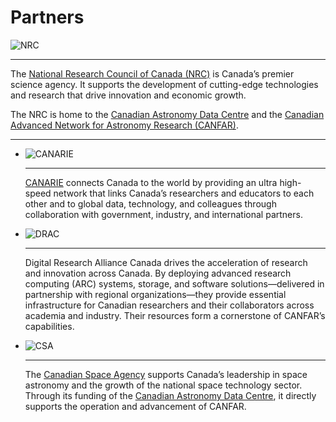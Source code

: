 # Partners

![NRC](./nrc-canada.png)

---

The [National Research Council of Canada (NRC)](https://nrc.canada.ca/en) is Canada’s premier science agency. It supports the development of cutting-edge technologies and research that drive innovation and economic growth.

The NRC is home to the [Canadian Astronomy Data Centre](https://www.cadc-ccda.hia-iha.nrc-cnrc.gc.ca/en/) and the [Canadian Advanced Network for Astronomy Research (CANFAR)](https://www.canfar.net/).

---


<div class="grid cards" markdown>

- ![CANARIE](CANARIE.jpeg)

    ---

    [CANARIE](https://www.canarie.ca) connects Canada to the world by providing an ultra high-speed network that links Canada’s researchers and educators to each other and to global data, technology, and colleagues through collaboration with government, industry, and international partners.

- ![DRAC](./drac.png)

    ---

    Digital Research Alliance Canada drives the acceleration of research and innovation across Canada. By deploying advanced research computing (ARC) systems, storage, and software solutions—delivered in partnership with regional organizations—they provide essential infrastructure for Canadian researchers and their collaborators across academia and industry. Their resources form a cornerstone of CANFAR’s capabilities.

- ![CSA](./csa.png)

    ---

    The [Canadian Space Agency](https://www.asc-csa.gc.ca/eng/) supports Canada’s leadership in space astronomy and the growth of the national space technology sector. Through its funding of the [Canadian Astronomy Data Centre](https://www.cadc-ccda.hia-iha.nrc-cnrc.gc.ca/en/), it directly supports the operation and advancement of CANFAR.

</div>